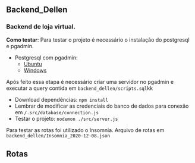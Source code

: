## Backend_Dellen
### Backend de loja virtual.

**Como testar**:
Para testar o projeto é necessário o instalação do postgresql e pgadmin.
- Postgresql com pgadmin:
     - [Ubuntu](https://websiteforstudents.com/install-postgresql-with-pgadmin-on-ubuntu-20-04-18-04/)
     - [Windows](https://www.guru99.com/download-install-postgresql.html)

Após feito essa etapa é necessário criar uma servidor no pgadmin e executar a query contida em <code>backend_dellen/scripts.sql</code>kk
-  Download dependências: <code>npm install</code>
-  Lembrar de modificar as credenciais do banco de dados para conexão em <code>/.src/database/connection.js</code>
-  Testar o projeto: <code>nodemon ./src/server.js</code>

Para testar as rotas foi utilizado o Insomnia.
Arquivo de rotas em  <code>backend_dellen/Insomnia_2020-12-08.json</code>

## Rotas